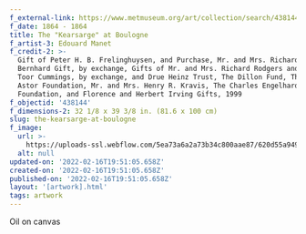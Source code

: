 ```yaml
---
f_external-link: https://www.metmuseum.org/art/collection/search/438144
f_date: 1864 - 1864
title: The "Kearsarge" at Boulogne
f_artist-3: Edouard Manet
f_credit-2: >-
  Gift of Peter H. B. Frelinghuysen, and Purchase, Mr. and Mrs. Richard J.
  Bernhard Gift, by exchange, Gifts of Mr. and Mrs. Richard Rodgers and Joanne
  Toor Cummings, by exchange, and Drue Heinz Trust, The Dillon Fund, The Vincent
  Astor Foundation, Mr. and Mrs. Henry R. Kravis, The Charles Engelhard
  Foundation, and Florence and Herbert Irving Gifts, 1999
f_objectid: '438144'
f_dimensions-2: 32 1/8 x 39 3/8 in. (81.6 x 100 cm)
slug: the-kearsarge-at-boulogne
f_image:
  url: >-
    https://uploads-ssl.webflow.com/5ea73a6a2a73b34c800aae87/620d55a9496528a0ac7986b1_DT204991.jpeg
  alt: null
updated-on: '2022-02-16T19:51:05.658Z'
created-on: '2022-02-16T19:51:05.658Z'
published-on: '2022-02-16T19:51:05.658Z'
layout: '[artwork].html'
tags: artwork
---
```


Oil on canvas
